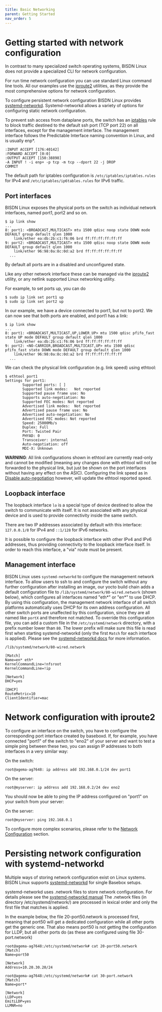 ```yaml
---
title: Basic Networking
parent: Getting Started
nav_order: 5
---
```


# Getting started with network configuration

In contrast to many specialized switch operating systems, BISDN Linux does not
provide a specialized CLI for network configuration.

For run time network configuration you can use standard Linux command line
tools. All our examples use the [iproute2](https://linux.die.net/man/8/ip)
utilities, as they provide the most comprehensive options for network
configuration.

To configure persistent network configuration BISDN Linux provides
[systemd-networkd](https://www.freedesktop.org/software/systemd/man/systemd-networkd.service.html).
Systemd-networkd allows a variety of options for configuring static network
configuration.

To prevent ssh access from dataplane ports, the switch has an
[iptables](https://linux.die.net/man/8/iptables) rule to block traffic destined
to the default ssh port (TCP port 22) on all interfaces, except for the
management interface. The management interface follows the Predictable
Interface naming convention in Linux, and is usually enp\*.

```
:INPUT ACCEPT [176:40142]
:FORWARD ACCEPT [0:0]
:OUTPUT ACCEPT [150:38898]
-A INPUT ! -i enp+ -p tcp -m tcp --dport 22 -j DROP
COMMIT
```

The default path for iptables configuration is ``/etc/iptables/iptables.rules``
for IPv4 and ``/etc/iptables/ip6tables.rules`` for IPv6 traffic.

## Port interfaces

BISDN Linux exposes the physical ports on the switch as individual network
interfaces, named port1, port2 and so on.

```
$ ip link show
...
8: port1: <BROADCAST,MULTICAST> mtu 1500 qdisc noop state DOWN mode DEFAULT group default qlen 1000
    link/ether ea:db:2b:c1:f6:06 brd ff:ff:ff:ff:ff:ff
9: port2: <BROADCAST,MULTICAST> mtu 1500 qdisc noop state DOWN mode DEFAULT group default qlen 1000
    link/ether 96:98:0a:8c:0d:a2 brd ff:ff:ff:ff:ff:ff
  ...
```

By default all ports are in a disabled and unconfigured state.

Like any other network interface these can be managed via the
[iproute2](https://linux.die.net/man/8/ip) utility, or any netlink supported
Linux networking utility.

For example, to set ports up, you can do

<!-- markdownlint-disable MD014 -->
```
$ sudo ip link set port1 up
$ sudo ip link set port2 up
```
<!-- markdownlint-enable MD014 -->

In our example, we have a device connected to port1, but not to port2. We can
now see that both ports are enabled, and port1 has a link:

```
$ ip link show
...
8: port1: <BROADCAST,MULTICAST,UP,LOWER_UP> mtu 1500 qdisc pfifo_fast state UP mode DEFAULT group default qlen 1000
    link/ether ea:db:2b:c1:f6:06 brd ff:ff:ff:ff:ff:ff
9: port2: <NO-CARRIER,BROADCAST,MULTICAST,UP> mtu 1500 qdisc pfifo_fast state DOWN mode DEFAULT group default qlen 1000
    link/ether 96:98:0a:8c:0d:a2 brd ff:ff:ff:ff:ff:ff
  ...
```

We can check the physical link configuration (e.g. link speed) using ethtool:

```
$ ethtool port1
Settings for port1:
        Supported ports: [ ]
        Supported link modes:   Not reported
        Supported pause frame use: No
        Supports auto-negotiation: No
        Supported FEC modes: Not reported
        Advertised link modes:  Not reported
        Advertised pause frame use: No
        Advertised auto-negotiation: No
        Advertised FEC modes: Not reported
        Speed: 25000Mb/s
        Duplex: Full
        Port: Twisted Pair
        PHYAD: 0
        Transceiver: internal
        Auto-negotiation: off
        MDI-X: Unknown
```

**WARNING**: All link configurations shown in ethtool are currently read-only
and cannot be modified (meaning any changes done with ethtool will not be
forwarded to the physical link, but just be shown on the port interfaces without
having any effect on the ASIC). Configuring the link speed as in [Disable
auto-negotiation](../platform_configuration/auto_negotiation.md#disable-auto-negotiation)
however, will update the ethtool reported speed.

## Loopback interface

The loopback interface `lo` is a special type of device destined to allow the
switch to communicate with itself. It is not associated with any physical
device and is used to provide connectivity inside the same switch.

There are two IP addresses associated by default with this interface:
`127.0.0.1/8` for IPv4 and `::1/128` for IPv6 networks.

It is possible to configure the loopback interface with other IPv4 and IPv6
addresses, thus providing connectivity to the loopback interface itself. In
order to reach this interface, a "via" route must be present.

## Management interface

BISDN Linux uses `systemd-networkd` to configure the management network
interface. To allow users to ssh to and configure the switch without any
further configuration after installing an image, our yocto build chain adds a
default configuration file to `/lib/systemd/network/80-wired.network` (shown
below), which configures all interfaces named "eth*" or "en*" to use DHCP. By
using this configuration, the management network interface of all switch
platforms automatically uses DHCP for its own address configuration. All other
switch ports are unaffected by this configuration, since they are all named
like `portX` and therefore not matched. To override this configuration file,
you can add a custom file in the `/etc/systemd/network` directory, with a
prefix number lower than `80`. The lower prefix will make sure this file is
read first when starting systemd-networkd (only the first `Match` for each
interface is applied). Please see the [systemd-networkd
docs](https://www.freedesktop.org/software/systemd/man/systemd.network.html)
for more information.

`/lib/systemd/network/80-wired.network`

```
[Match]
Name=en* eth*
KernelCommandLine=!nfsroot
KernelCommandLine=!ip

[Network]
DHCP=yes

[DHCP]
RouteMetric=10
ClientIdentifier=mac
```

# Network configuration with iproute2

To configure an interface on the switch, you have to configure the
corresponding port interface created by baseboxd. If, for example, you have
connected "port1" of the switch to "eno2" of your server and want to test a
simple ping between these two, you can assign IP addresses to both interfaces
in a very similar way:

On the switch:

```
root@agema-ag7648: ip address add 192.168.0.1/24 dev port1
```

On the server:

```
root@myserver: ip address add 192.168.0.2/24 dev eno2
```

You should now be able to ping the IP address configured on "port1" on your
switch from your server:

On the server:

```
root@myserver: ping 192.168.0.1
```

To configure more complex scenarios, please refer to the [Network
Configuration](../network_configuration.md) section.

# Persisting network configuration with systemd-networkd

Multiple ways of storing network configuration exist on Linux systems. BISDN
Linux supports
[systemd-networkd](https://www.freedesktop.org/software/systemd/man/systemd-networkd.service.html)
for single Basebox setups.

systemd-networkd uses .network files to store network configuration. For
details please see the [systemd-networkd
manual](https://www.freedesktop.org/software/systemd/man/systemd.network.html)
The .network files (in directory /etc/systemd/network/) are processed in
lexical order and only the first file that matches is applied.

In the example below, the file 20-port50.network is processed first, meaning
that port50 will get a dedicated configuration while all other ports get the
generic one.
That also means port50 is not getting the configuration for LLDP, but all other
ports do (as these are configured using file 30-port.network)

```
root@agema-ag7648:/etc/systemd/network# cat 20-port50.network
[Match]
Name=port50

[Network]
Address=10.20.30.20/24

root@agema-ag7648:/etc/systemd/network# cat 30-port.network
[Match]
Name=port*

[Network]
LLDP=yes
EmitLLDP=yes
LLMNR=no
```
